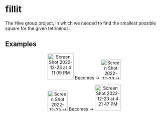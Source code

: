 # fillit
The Hive group project, in which we needed to find the smallest possible square for the given tetriminos.


## Examples
  
  
  
<p align="center">
<img width="83" alt="Screen Shot 2022-12-23 at 4 11 09 PM" src="https://user-images.githubusercontent.com/90178358/209351173-0b76869e-c642-4c8e-b868-fe5318f5abb8.png"> Becomes -> <img width="64" alt="Screen Shot 2022-12-23 at 4 18 55 PM" src="https://user-images.githubusercontent.com/90178358/209351161-494a876f-b651-40a0-b371-b9e7b7e860b1.png">
</p>
<p align="center">
<img width="64" alt="Screen Shot 2022-12-23 at 2 49 41 PM" src="https://user-images.githubusercontent.com/90178358/209339619-ad7ed937-0d21-43da-97b7-089cb6bed226.png"> Becomes -> <img width="83" alt="Screen Shot 2022-12-23 at 4 21 47 PM" src="https://user-images.githubusercontent.com/90178358/209351164-9b670e0c-6464-4799-ab41-83fa176ce9e8.png">
</p>


